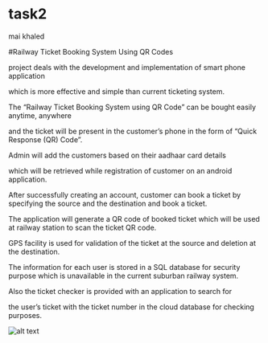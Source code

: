 # task2
mai khaled

#Railway Ticket Booking System Using QR Codes

project deals with the development and implementation of smart phone application

which is more effective and simple than current ticketing system.

The “Railway Ticket Booking System using QR Code” can be bought easily anytime, anywhere

and the ticket will be present in the customer’s phone in the form of
 “Quick Response (QR) Code”. 
 
 Admin will add the customers based on their aadhaar card details 
 
 which will be retrieved while registration of customer on an android application.

After successfully creating an account, customer can book a ticket by specifying the source and the destination and book a ticket.

The application will generate a QR code of booked ticket 
which will be used at railway station to scan the ticket QR code. 

GPS facility is used for validation of the ticket at the source and deletion 
at the destination.

The information for each user 
is stored in a SQL database for security purpose which is unavailable in the current suburban railway system.

Also the ticket checker is provided with an application to 
search for 

the user’s ticket with the ticket number in the cloud database for checking purposes.

![alt text](http://picsum.photos/300/400)
